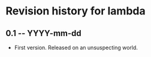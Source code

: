 # Revision history for lambda

## 0.1 -- YYYY-mm-dd

* First version. Released on an unsuspecting world.
